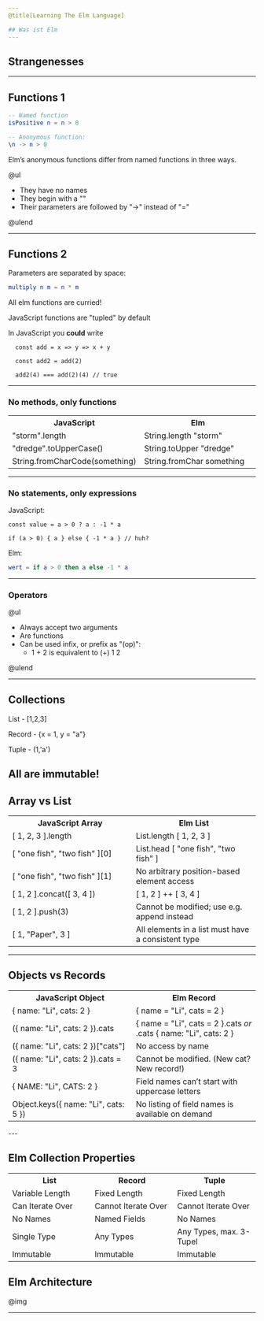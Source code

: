 ```yaml
---
@title[Learning The Elm Language]

## Was ist Elm
---
```

## Strangenesses
---
## Functions 1


```elm
-- Named function
isPositive n = n > 0

-- Anonymous function:
\n -> n > 0
```

Elm’s anonymous functions differ from named functions in three ways.

@ul[](false)

- They have no names
- They begin with a "\"
- Their parameters are followed by "->" instead of "="

@ulend

---
## Functions 2

Parameters are separated by space:

```elm
multiply n m = n * m
``` 

All elm functions are curried!

JavaScript functions are "tupled" by default

In JavaScript you **could** write

```JS
  const add = x => y => x + y

  const add2 = add(2)

  add2(4) === add(2)(4) // true
```

---

### No methods, only functions

<table>
  <tr>
    <th width="50%">JavaScript</th>
    <th width="50%">Elm</th>
  </tr>
  <tr>
    <td>"storm".length</td>
    <td>String.length "storm"</td>
  </tr>
  <tr>
    <td>"dredge".toUpperCase()</td>
    <td>String.toUpper "dredge"</td>
  </tr>
  <tr>
    <td>String.fromCharCode(something)</td>
    <td>String.fromChar something</td>
  </tr>
</table>
 

---

### No statements, only expressions

JavaScript:
```JS
const value = a > 0 ? a : -1 * a

if (a > 0) { a } else { -1 * a } // huh?
```

Elm:
```elm
wert = if a > 0 then a else -1 * a
``` 
---

### Operators

@ul[](false)

- Always accept two arguments
- Are functions
- Can be used infix, or prefix as "(op)":
  - 1 + 2 is equivalent to (+) 1 2

@ulend

---

## Collections

List - [1,2,3]

Record - {x = 1, y = "a"}

Tuple - (1,'a')


All are immutable!
---

## Array vs List

<table>
  <tr>
    <th width="50%">JavaScript Array</th>
    <th width="50%">Elm List</th>
  </tr>
  <tr>
    <td>[ 1, 2, 3 ].length</td>
    <td>List.length [ 1, 2, 3 ]</td>
  </tr>
  <tr>
    <td>[ "one fish", "two fish" ][0]</td>
    <td>List.head [ "one fish", "two fish" ]</td>
  </tr>
  <tr>
    <td>[ "one fish", "two fish" ][1]</td>
    <td>No arbitrary position-based element access</td>
  </tr>
  <tr>
    <td>[ 1, 2 ].concat([ 3, 4 ])</td>
    <td> [ 1, 2 ] ++ [ 3, 4 ]</td>
  </tr>
  <tr>
    <td>[ 1, 2 ].push(3)</td>
    <td> Cannot be modified; use e.g. append instead</td>
  </tr>
  <tr>
    <td>[ 1, "Paper", 3 ]</td>
    <td>All elements in a list must have a consistent type</td>
  </tr>
</table>

---

## Objects vs Records

<table>
  <tr>
    <th width="50%">JavaScript Object</th>
    <th width="50%">Elm Record</th>
  </tr>
  <tr>
    <td>{ name: "Li", cats: 2 }</td>
    <td>{ name = "Li", cats = 2 }</td>
  </tr>
  <tr>
    <td>({ name: "Li", cats: 2 }).cats</td>
    <td>{ name = "Li", cats = 2 }.cats <em>or</em> .cats { name: "Li", cats: 2 } </td>
  </tr>
  <tr>
    <td>({ name: "Li", cats: 2 })["cats"]</td>
    <td>No access by name</td>
  </tr>
  <tr>
    <td>({ name: "Li", cats: 2 }).cats = 3</td>
    <td>Cannot be modified. (New cat? New record!)</td>
  </tr>
  <tr>
    <td>{ NAME: "Li", CATS: 2 }</td>
    <td>Field names can’t start with uppercase letters</td>
  </tr>
  <tr>
    <td>Object.keys({ name: "Li", cats: 5 })</td>
    <td>No listing of field names is available on demand</td>
  </tr>
</table>
---

## Elm Collection Properties

<table>
  <tr>
    <th width="33%">List</th>
    <th width="33%">Record</th>
    <th width="33%">Tuple</th>
  </tr>
  <tr>
    <td>Variable Length</td>
    <td>Fixed Length</td>
    <td>Fixed Length</td>
  </tr>
  <tr>
    <td>Can Iterate Over</td>
    <td>Cannot Iterate Over</td>
    <td>Cannot Iterate Over</td>
  </tr>
  <tr>
    <td>No Names</td>
    <td>Named Fields</td>
    <td>No Names</td>
  </tr>
  <tr>
    <td>Single Type</td>
    <td>Any Types</td>
    <td>Any Types, max. 3-Tupel</td>
  </tr>
  <tr>
    <td>Immutable</td>
    <td>Immutable</td>
    <td>Immutable</td>
  </tr>
</table

---

## Elm Architecture

@img[](assets/img/elm-architecture.png)

---
